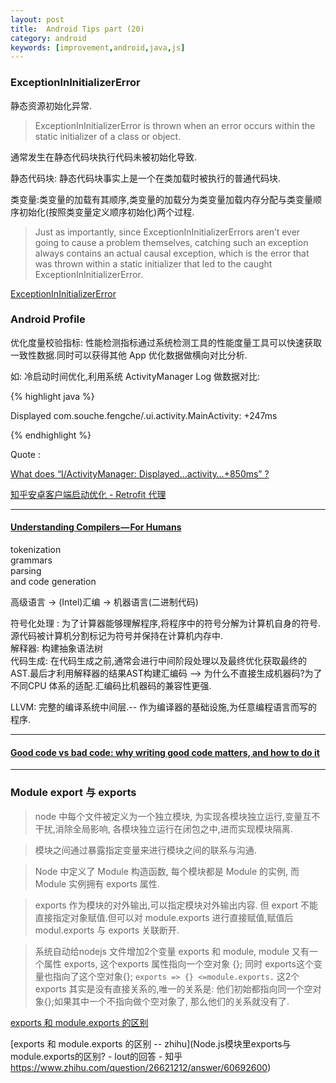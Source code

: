 ```yaml
---
layout: post
title:  Android Tips part (20)
category: android
keywords: [improvement,android,java,js]
---
```




### ExceptionInInitializerError  

静态资源初始化异常.

> ExceptionInInitializerError is thrown when an error occurs within the static initializer of a class or object. 
> 
 

通常发生在静态代码块执行代码未被初始化导致. 

静态代码块: 静态代码块事实上是一个在类加载时被执行的普通代码块.   

类变量:类变量的加载有其顺序,类变量的加载分为类变量加载内存分配与类变量顺序初始化(按照类变量定义顺序初始化)两个过程.  

> Just as importantly, since ExceptionInInitializerErrors aren’t ever going to cause a problem themselves, catching such an exception always contains an actual causal exception, which is the error that was thrown within a static initializer that led to the caught ExceptionInInitializerError.


[ExceptionInInitializerError](https://airbrake.io/blog/java/exceptionininitializererror)


### Android Profile   

优化度量校验指标: 性能检测指标通过系统检测工具的性能度量工具可以快速获取一致性数据.同时可以获得其他 App 优化数据做横向对比分析.

如: 冷启动时间优化,利用系统 ActivityManager Log 做数据对比:  

{% highlight java %} 

Displayed com.souche.fengche/.ui.activity.MainActivity: +247ms

{% endhighlight %}


Quote : 

[What does “I/ActivityManager: Displayed…activity…+850ms” ?](https://stackoverflow.com/questions/32844566/what-does-i-activitymanager-displayed-activity-850ms-comprised-of/33821515#33821515)

[知乎安卓客户端启动优化 - Retrofit 代理](https://zhuanlan.zhihu.com/p/40097338)


---

#### [Understanding Compilers — For Humans](https://medium.com/@CanHasCommunism/understanding-compilers-for-humans-ba970e045877)


tokenization                   
grammars           
parsing        
and code generation


高级语言 -> (Intel)汇编 -> 机器语言(二进制代码)      
 
符号化处理 : 为了计算器能够理解程序,将程序中的符号分解为计算机自身的符号.源代码被计算机分割标记为符号并保持在计算机内存中.           
解释器: 构建抽象语法树         
代码生成: 在代码生成之前,通常会进行中间阶段处理以及最终优化获取最终的 AST.最后才利用解释器的结果AST构建汇编码 --> 为什么不直接生成机器码?为了不同CPU 体系的适配.汇编码比机器码的兼容性更强.


LLVM: 完整的编译系统中间层.-- 作为编译器的基础设施,为任意编程语言而写的程序.

---


#### [Good code vs bad code: why writing good code matters, and how to do it](https://medium.com/@navdeepsingh_2336/good-code-vs-bad-code-35624b4e91bc)



---

### Module export 与 exports

> node 中每个文件被定义为一个独立模块, 为实现各模块独立运行,变量互不干扰,消除全局影响, 各模块独立运行在闭包之中,进而实现模块隔离.

 > 模块之间通过暴露指定变量来进行模块之间的联系与沟通.

 > Node 中定义了 Module 构造函数, 每个模块都是 Module 的实例, 而 Module 实例拥有 exports 属性.


> exports 作为模块的对外输出,可以指定模块对外输出内容. 但 export 不能直接指定对象赋值.但可以对 module.exports 进行直接赋值,赋值后 modul.exports 与 exports 关联断开.


> 系统自动给nodejs 文件增加2个变量 exports 和 module, module 又有一个属性 exports, 这个exports 属性指向一个空对象 {}; 同时 exports这个变量也指向了这个空对象{}; `exports => {} <=module.exports.` 这2个exports 其实是没有直接关系的,唯一的关系是: 他们初始都指向同一个空对象{};如果其中一个不指向做个空对象了, 那么他们的关系就没有了.


[exports 和 module.exports 的区别](https://cnodejs.org/topic/5231a630101e574521e45ef8)

[exports 和 module.exports 的区别 -- zhihu](Node.js模块里exports与module.exports的区别? - lout的回答 - 知乎
https://www.zhihu.com/question/26621212/answer/60692600)
